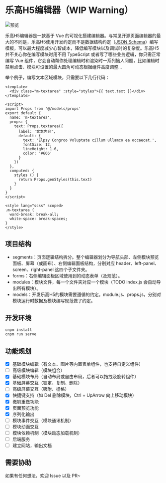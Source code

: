 # 乐高H5编辑器（WIP Warning）

![预览](https://baxing-lionad.oss-cn-shanghai.aliyuncs.com/lego/dev-assets/preview/preview-20210404.png)

乐高H5编辑器是一款基于 Vue 的可视化搭建编辑器。与常见开源页面编辑器的最大的不同是，乐高H5使用开发约定而不是数据结构约定（[JSON Schema](https://json-schema.org/understanding-json-schema/)）编写模板，可以最大程度减少心智成本，降低编写模块以及调试时的复杂度。乐高H5并不关心你在编写模块时用不用 TypeScript 或者写了哪些业务逻辑，你只需正常编写 Vue 组件，它会自动帮你处理编辑时和渲染时一系列恼人问题，比如编辑时禁用点击、模块可设置的最大圆角可动态根据组件高度调整...

举个例子，编写文本区域模块，只需要以下几行代码：

```vue
<template>
  <div class="m-textarea" :style="styles">{{ text.text }}</div>
</template>

<script>
import Props from '@/models/props'
export default {
  name: 'm-textarea',
  props: {
    text: Props.textarea({
      label: '文本内容',
      default: {
        text: 'Elpsy Congroo Voluptate cillum ullamco ea occaecat.',
        fontSize: 12,
        lineHeight: 1.6,
        color: '#666'
      }
    })
  },
  computed: {
    styles () {
      return Props.genStyles(this.text)
    }
  }
}
</script>

<style lang="scss" scoped>
.m-textarea {
  word-break: break-all;
  white-space: break-spaces;
}
</style>
```

## 项目结构

* segments：页面逻辑结构拆分。整个编辑器划分为导航头部、左侧模块预览面板、屏幕（或画布）、右侧编辑面板结构，分别对应 header、left-panel、screen、right-panel 这四个子文件夹。
* forms：右侧编辑面板区域使用到的动态表单（及规范）。
* modules：模块文件，每一个文件夹对应一个模块（TODO index.js 会自动导出所有模块）。
* models：开发乐高H5的模块需要遵循的约定。module.js、props.js，分别对模块运行时数据及模块编写规范做了约定。

## 开发环境

```bash
cnpm install
cnpm run serve
```

## 功能规划

- [x] 基础模块编辑（有文本、图片等内置表单组件，也支持自定义组件）
- [ ] 高级模块编辑（模块组合）
- [x] 基础模块布局（自动布局或自由布局，后者可以拖拽及旋转组件）
- [x] 基础屏幕交互（锁定、复制、删除）
- [ ] 高级屏幕交互（吸附、栅格）
- [x] 快捷键支持（如 Del 删除模块，Ctrl + UpArrow 向上移动模块）
- [x] 撤销重做功能
- [x] 页面预览功能
- [x] 序列化输出
- [ ] 模块事件交互（模块通讯机制）
- [ ] 模块动画交互
- [ ] 模块依赖机制（模块动态加载机制）
- [ ] 后端服务
- [ ] 建立网站，输出文档

## 需要协助

如果有任何想法，欢迎 Issue 以及 PR~
